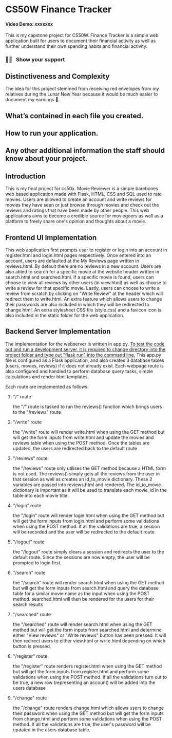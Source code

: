 # CS50W Finance Tracker
#### Video Demo: xxxxxxx

This is my capstone project for CS50W. Finance Tracker is a simple web application built for users to document their financial activity as well as further understand their own spending habits and financial activity.

### :man_astronaut: &nbsp; Show your support


## Distinctiveness and Complexity
The idea for this project stemmed from receiving red envelopes from my relatives during the Lunar New Year because it would be much easier to document my earnings :money_mouth_face:. 

## What’s contained in each file you created.

## How to run your application.

## Any other additional information the staff should know about your project.



## Introduction
This is my final project for cs50x. Movie Reviewer is a simple barebones web based application made with Flask, HTML, CSS and SQL used to rate movies. Users are allowed to create an account and write reviews for movies they have seen or just browse through movies and check out the reviews and ratings that have been made by other people. This web applications aims to become a credible source for moviegoers as well as a platform to freely share one's opinion and thoughts about a movie.

## Frontend UI Implementation
This web application first prompts user to register or login into an account in register.html and login.html pages respectively. Once entered into an account, users are defaulted at the My Reviews page written in reviews.html. By default there are no reviews in a new account. Users are also abled to search for a specific movie at the website header written in search.html and searched.html. If a specific movie is found, users can choose to view all reviews by other users (in view.html) as well as choose to write a review for that specific movie. Lastly, users can choose to write a review from scratch by clicking on "Write Review" at the header which will redirect them to write.html. An extra feature which allows users to change their passwords are also included in which they will be redirected to change.html. An extra stylesheet CSS file (style.css) and a favicon icon is also included in the static folder for the web application.

## Backend Server Implementation
The implementation for the webserver is written in app.py. <u>To test the code out and run a development server, it is required to change directory into the project folder and type out "flask run" into the command line.</u> This app.py file is configured as a Flask application, and also creates 3 database tables (users, movies, reviews) if it does not already exist. Each webpage route is also configured and handled to perform database query tasks, simple calculations and render html templates.

Each route are implemented as follows:
1) "/" route

    the "/" route is tasked to run the reviews() function which brings users to the "/reviews" route

2) "/write" route

    the "/write" route will render write.html when using the GET method but will get the form inputs from write.html and update the movies and reviews table when using the POST method. Once the tables are updated, the users are redirected back to the default route

3) "/reviews" route

    the "/reviews" route only utilises the GET method because a HTML form is not used. The reviews() simply gets all the reviews from the user in that session as well as creates an id_to_movie dictionary. These 2 variables are passed into reviews.html and rendered. The id_to_movie dictionary is important as it will be used to translate each movie_id in the table into each movie title.

4) "/login" route

    the "/login" route will render login.html when using the GET method but will get the form inputs from login.html and perform some validations  when using the POST method. If all the validations are true, a session will be recorded and the user will be redirected to the default route

5) "/logout" route

    the "/logout" route simply clears a session and redirects the user to the default route. Since the sessions are now empty, the user will be prompted to login first.

6) "/search" route

    the "/search" route will render search.html when using the GET method but will get the form inputs from search.html and query the database table for a similar movie name as the input when using the POST method. searched.html will then be rendered for the users for their search results

7) "/searched" route

    the "/searched" route will render search.html when using the GET method but will get the form inputs from searched.html and determine either "View reviews" or "Write reviews" button has been pressed. It will then redirect users to either view.html or write.html depending on which button is pressed.

8) "/register" route

    the "/register" route renders register.html when using the GET method but will get the form inputs from register.html and perform some validations when using the POST method. If all the validations turn out to be true, a new row (representing an account) will be added into the users database

9) "/change" route

    the "/change" route renders change.html which allows users to change their password when using the GET method but will get the form inputs from change.html and perform some validations when using the POST method. If all the validations are true, the user's password will be updated in the users database table.




